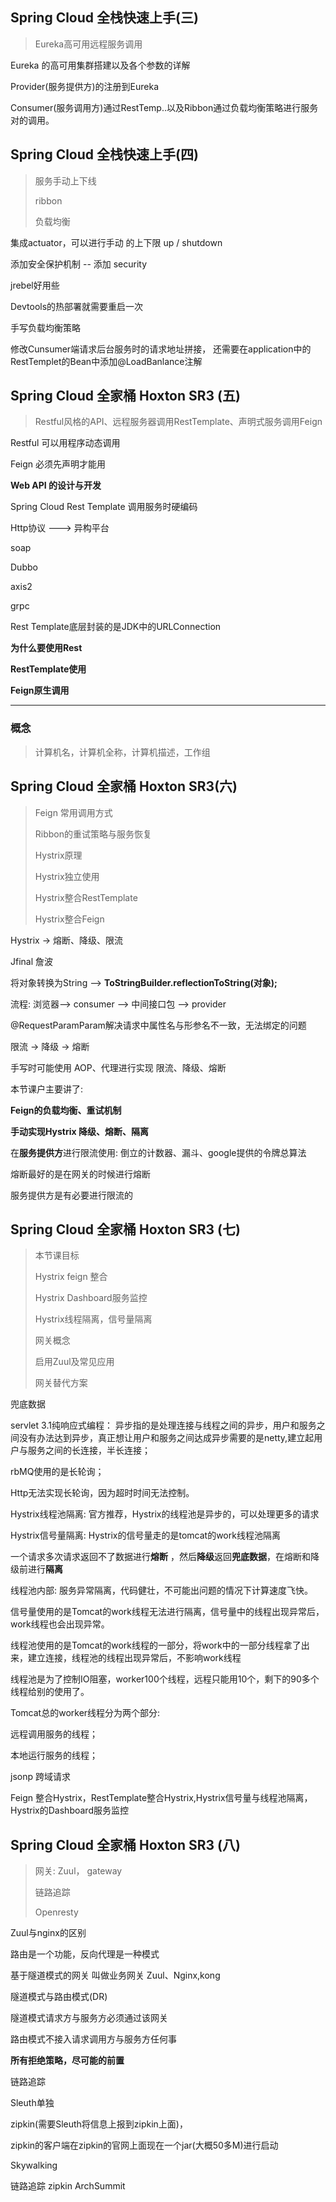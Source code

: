 ## Spring Cloud 全栈快速上手(三)

> Eureka高可用远程服务调用

Eureka 的高可用集群搭建以及各个参数的详解

Provider(服务提供方)的注册到Eureka

Consumer(服务调用方)通过RestTemp..以及Ribbon通过负载均衡策略进行服务对的调用。

## Spring Cloud 全栈快速上手(四)

> 服务手动上下线
>
> ribbon
>
> 负载均衡

集成actuator，可以进行手动 的上下限  up  / shutdown

添加安全保护机制 -- 添加 security

jrebel好用些

Devtools的热部署就需要重启一次

手写负载均衡策略

修改Cunsumer端请求后台服务时的请求地址拼接，  还需要在application中的RestTemplet的Bean中添加@LoadBanlance注解



## Spring Cloud 全家桶 Hoxton SR3 (五)

> Restful风格的API、远程服务器调用RestTemplate、声明式服务调用Feign

Restful 可以用程序动态调用

Feign 必须先声明才能用

**Web API 的设计与开发**

Spring Cloud  Rest Template 调用服务时硬编码

Http协议   --->  异构平台

soap

Dubbo    

axis2

grpc

Rest Template底层封装的是JDK中的URLConnection

**为什么要使用Rest**

**RestTemplate使用**

**Feign原生调用**

---

### 概念

> 计算机名，计算机全称，计算机描述，工作组



## Spring Cloud 全家桶 Hoxton SR3(六)

> Feign 常用调用方式
>
> Ribbon的重试策略与服务恢复
>
> Hystrix原理
>
> Hystrix独立使用
>
> Hystrix整合RestTemplate
>
> Hystrix整合Feign

Hystrix ->  熔断、降级、限流

Jfinal  詹波

将对象转换为String  -->  **ToStringBuilder.reflectionToString(对象);**

流程:  浏览器-->  consumer --> 中间接口包  --> provider

@RequestParamParam解决请求中属性名与形参名不一致，无法绑定的问题



限流  ->  降级  ->  熔断

手写时可能使用 AOP、代理进行实现 限流、降级、熔断

本节课户主要讲了:

**Feign的负载均衡、重试机制**

**手动实现Hystrix 降级、熔断、隔离**



在**服务提供方**进行限流使用:  倒立的计数器、漏斗、google提供的令牌总算法

熔断最好的是在网关的时候进行熔断

服务提供方是有必要进行限流的



## Spring Cloud 全家桶 Hoxton SR3 (七)

> 本节课目标
>
> Hystrix feign 整合
>
> Hystrix Dashboard服务监控
>
> Hystrix线程隔离，信号量隔离
>
> 网关概念
>
> 启用Zuul及常见应用
>
> 网关替代方案

兜底数据

servlet 3.1纯响应式编程：  异步指的是处理连接与线程之间的异步，用户和服务之间没有办法达到异步，真正想让用户和服务之间达成异步需要的是netty,建立起用户与服务之间的长连接，半长连接；

rbMQ使用的是长轮询；

Http无法实现长轮询，因为超时时间无法控制。

Hystrix线程池隔离:  官方推荐，Hystrix的线程池是异步的，可以处理更多的请求

Hystrix信号量隔离:  Hystrix的信号量走的是tomcat的work线程池隔离



一个请求多次请求返回不了数据进行**熔断** ，然后**降级**返回**兜底数据**，在熔断和降级前进行**隔离**

线程池内部:  服务异常隔离，代码健壮，不可能出问题的情况下计算速度飞快。



信号量使用的是Tomcat的work线程无法进行隔离，信号量中的线程出现异常后，work线程也会出现异常。

线程池使用的是Tomcat的work线程的一部分，将work中的一部分线程拿了出来，建立连接，线程池的线程出现异常后，不影响work线程

线程池是为了控制IO阻塞，worker100个线程，远程只能用10个，剩下的90多个线程给别的使用了。



Tomcat总的worker线程分为两个部分:

远程调用服务的线程；

本地运行服务的线程；

jsonp  跨域请求



Feign 整合Hystrix，RestTemplate整合Hystrix,Hystrix信号量与线程池隔离，Hystrix的Dashboard服务监控

## Spring Cloud 全家桶 Hoxton SR3 (八)

> 网关:  Zuul，  gateway
>
> 链路追踪
>
> Openresty

Zuul与nginx的区别

路由是一个功能，反向代理是一种模式

基于隧道模式的网关  叫做业务网关  Zuul、Nginx,kong



隧道模式与路由模式(DR)

隧道模式请求方与服务方必须通过该网关

路由模式不接入请求调用方与服务方任何事

**所有拒绝策略，尽可能的前置**



链路追踪

Sleuth单独

zipkin(需要Sleuth将信息上报到zipkin上面)，

zipkin的客户端在zipkin的官网上面现在一个jar(大概50多M)进行启动

Skywalking

链路追踪   zipkin    ArchSummit

